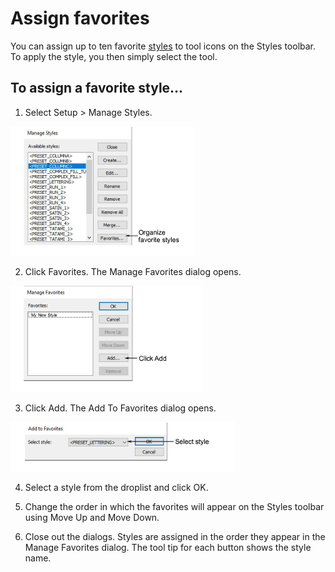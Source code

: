 # Assign favorites

You can assign up to ten favorite [styles](../../glossary/glossary#styles) to tool icons on the Styles toolbar. To apply the style, you then simply select the tool.

## To assign a favorite style...

1. Select Setup > Manage Styles.

![properties00058.png](assets/properties00058.png)

2. Click Favorites. The Manage Favorites dialog opens.

![ManageFavorites.png](assets/ManageFavorites.png)

3. Click Add. The Add To Favorites dialog opens.

![AddToFavorites.png](assets/AddToFavorites.png)

4. Select a style from the droplist and click OK.

5. Change the order in which the favorites will appear on the Styles toolbar using Move Up and Move Down.

6. Close out the dialogs. Styles are assigned in the order they appear in the Manage Favorites dialog. The tool tip for each button shows the style name.
